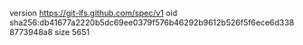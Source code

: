 version https://git-lfs.github.com/spec/v1
oid sha256:db41677a2220b5dc69ee0379f576b46292b9612b526f5f6ece6d3388773948a8
size 5651
